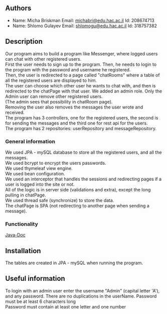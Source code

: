 ## Authors
* Name: Micha Briskman  Email: michabri@edu.hac.ac.il Id: 208674713
* Name: Shlomo Gulayev Email: shlomogu@edu.hac.ac.il Id: 318757382

## Description
Our program aims to build a program like Messenger, where logged users can chat with other registered users.<br>
First the user needs to sign up to the program. Then, he needs to login to the program with the password and username
he registered.<br>
Then, the user is redirected to a page called "chatRooms" where a table of all the registered users are displayed to him. <br>
The user can choose which other user he wants to chat with, and then is redirected to the chatPage with that user.
We added an admin role. Only the Admin user can remove other registered users. <br>
(The admin sees that possibility in chatRoom page). <br>
Removing the user also removes the messages the user wrote and received. <br>
The program has 3 controllers, one for the registered users, the second is for sending the messages and the third one
for rest api for the users. <br>
The program has 2 repositories: userRepository and messageRepository.

### General information
We used JPA - mySQL database to store all the registered users, and all the messages. <br>
We used bcrypt to encrypt the users passwords. <br>
We used thymeleaf view engine. <br>
We used bean configuration. <br>
We used an interceptor that handles the sessions and redirecting pages if a user is logged into the site or not.<br>
All of the logic is in server side (validations and extra), except the long pulling in chatPage. <br>
We used thread safe (synchronize) to store the data. <br>
The chatPage is SPA (not redirecting to another page when sending a message). 
### Functionality
<a href="./doc/index.html">Java-Doc</a>

## Installation
The tables are created in JPA - mySQL when running the program.

## Useful information
To login with an admin user enter the username "Admin" (capital letter 'A'), and any password.
There are no duplications in the userName.
Password must be at least 6 characters long <br>
Password must contain at least one letter and one number